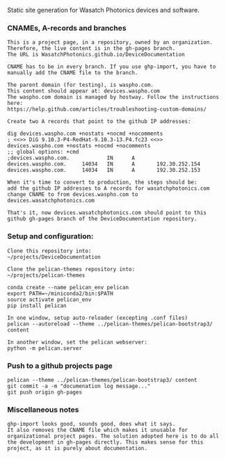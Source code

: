 Static site generation for Wasatch Photonics devices and software.


### CNAMEs, A-records and branches

    This is a project page, in a repository, owned by an organization.
    Therefore, the live content is in the gh-pages branch.
    The URL is WasatchPhotonics.github.io/DeviceDocumentation

    CNAME has to be in every branch. If you use ghp-import, you have to
    manually add the CNAME file to the branch.

    The parent domain (for testing), is waspho.com.
    This content should appear at: devices.waspho.com
    The waspho.com domain is managed by hostway. Follow the instructions
    here:
    https://help.github.com/articles/troubleshooting-custom-domains/

    Create two A records that point to the github IP addresses:

    dig devices.waspho.com +nostats +nocmd +nocomments
    ; <<>> DiG 9.10.3-P4-RedHat-9.10.3-13.P4.fc23 <<>>
    devices.waspho.com +nostats +nocmd +nocomments
    ;; global options: +cmd
    ;devices.waspho.com.            IN      A
    devices.waspho.com.     14034   IN      A       192.30.252.154
    devices.waspho.com.     14034   IN      A       192.30.252.153

    When it's time to convert to production, the steps should be:
    add the github IP addresses to A records for wasatchphotonics.com
    change CNAME to from devices.waspho.com to
    devices.wasatchphotonics.com

    That's it, now devices.wasatchphotonics.com should point to this
    github gh-pages branch of the DeviceDocumentation repository.

### Setup and configuration:

    Clone this repository into:
    ~/projects/DeviceDocumentation

    Clone the pelican-themes repository into:
    ~/projects/pelican-themes
    
    conda create --name pelican_env pelican
    export PATH=~/miniconda2/bin:$PATH
    source activate pelican_env
    pip install pelican
  
    In one window, setup auto-reloader (excepting .conf files)
    pelican --autoreload --theme ../pelican-themes/pelican-bootstrap3/ content
    
    In another window, set the pelican webserver:
    python -m pelican.server


### Push to a github projects page

    pelican --theme ../pelican-themes/pelican-bootstrap3/ content
    git commit -a -m "documenation log message..."
    git push origin gh-pages

### Miscellaneous notes

    ghp-import looks good, sounds good, does what it says.
    It also removes the CNAME file which makes it unusable for
    organizational project pages. The solution adopted here is to do all
    the development in gh-pages directly. This makes sense for this
    project, as it is purely about documentation.


